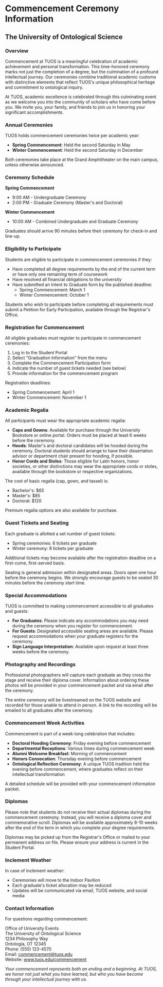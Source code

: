 # Commencement Ceremony Information

## The University of Ontological Science

### Overview

Commencement at TUOS is a meaningful celebration of academic achievement and personal transformation. This time-honored ceremony marks not just the completion of a degree, but the culmination of a profound intellectual journey. Our ceremonies combine traditional academic customs with distinctive elements that reflect TUOS's unique philosophical heritage and commitment to ontological inquiry.

At TUOS, academic excellence is celebrated through this culminating event as we welcome you into the community of scholars who have come before you. We invite you, your family, and friends to join us in honoring your significant accomplishments.

### Annual Ceremonies

TUOS holds commencement ceremonies twice per academic year:

* **Spring Commencement**: Held the second Saturday in May
* **Winter Commencement**: Held the second Saturday in December

Both ceremonies take place at the Grand Amphitheater on the main campus, unless otherwise announced.

### Ceremony Schedule

**Spring Commencement**
* 9:00 AM - Undergraduate Ceremony
* 2:00 PM - Graduate Ceremony (Master's and Doctoral)

**Winter Commencement**
* 10:00 AM - Combined Undergraduate and Graduate Ceremony

Graduates should arrive 90 minutes before their ceremony for check-in and line-up.

### Eligibility to Participate

Students are eligible to participate in commencement ceremonies if they:

* Have completed all degree requirements by the end of the current term or have only one remaining term of coursework
* Have resolved all financial obligations to the university
* Have submitted an Intent to Graduate form by the published deadline:
  * Spring Commencement: March 1
  * Winter Commencement: October 1

Students who wish to participate before completing all requirements must submit a Petition for Early Participation, available through the Registrar's Office.

### Registration for Commencement

All eligible graduates must register to participate in commencement ceremonies:

1. Log in to the Student Portal
2. Select "Graduation Information" from the menu
3. Complete the Commencement Participation form
4. Indicate the number of guest tickets needed (see below)
5. Provide information for the commencement program

Registration deadlines:
* Spring Commencement: April 1
* Winter Commencement: November 1

### Academic Regalia

All participants must wear the appropriate academic regalia:

* **Caps and Gowns**: Available for purchase through the University Bookstore or online portal. Orders must be placed at least 6 weeks before the ceremony.
* **Hoods**: Master's and doctoral candidates will be hooded during the ceremony. Doctoral students should arrange to have their dissertation advisor or department chair present for hooding, if possible.
* **Honor Cords and Stoles**: Those eligible for Latin honors, honor societies, or other distinctions may wear the appropriate cords or stoles, available through the bookstore or respective organizations.

The cost of basic regalia (cap, gown, and tassel) is:
* Bachelor's: $65
* Master's: $85
* Doctoral: $120

Premium regalia options are also available for purchase.

### Guest Tickets and Seating

Each graduate is allotted a set number of guest tickets:
* Spring ceremonies: 6 tickets per graduate
* Winter ceremony: 8 tickets per graduate

Additional tickets may become available after the registration deadline on a first-come, first-served basis.

Seating is general admission within designated areas. Doors open one hour before the ceremony begins. We strongly encourage guests to be seated 30 minutes before the ceremony start time.

### Special Accommodations

TUOS is committed to making commencement accessible to all graduates and guests:

* **For Graduates**: Please indicate any accommodations you may need during the ceremony when you register for commencement.
* **For Guests**: Designated accessible seating areas are available. Please request accommodations when your graduate registers for the ceremony.
* **Sign Language Interpretation**: Available upon request at least three weeks before the ceremony.

### Photography and Recordings

Professional photographers will capture each graduate as they cross the stage and receive their diploma cover. Information about ordering these photos will be provided in your commencement packet and via email after the ceremony.

The entire ceremony will be livestreamed on the TUOS website and recorded for those unable to attend in person. A link to the recording will be emailed to all graduates after the ceremony.

### Commencement Week Activities

Commencement is part of a week-long celebration that includes:

* **Doctoral Hooding Ceremony**: Friday evening before commencement
* **Departmental Receptions**: Various times during commencement week
* **Alumni Welcome Breakfast**: Morning of commencement
* **Honors Convocation**: Thursday evening before commencement
* **Ontological Reflection Ceremony**: A unique TUOS tradition held the evening before commencement, where graduates reflect on their intellectual transformation

A detailed schedule will be provided with your commencement information packet.

### Diplomas

Please note that students do not receive their actual diplomas during the commencement ceremony. Instead, you will receive a diploma cover and commemorative scroll. Diplomas will be available approximately 8-10 weeks after the end of the term in which you complete your degree requirements.

Diplomas may be picked up from the Registrar's Office or mailed to your permanent address on file. Please ensure your address is current in the Student Portal.

### Inclement Weather

In case of inclement weather:
* Ceremonies will move to the Indoor Pavilion
* Each graduate's ticket allocation may be reduced
* Updates will be communicated via email, TUOS website, and social media

### Contact Information

For questions regarding commencement:

Office of University Events  
The University of Ontological Science  
1234 Philosophy Way  
Ontologia, OT 12345  
Phone: (555) 123-4570  
Email: commencement@tuos.edu  
Website: www.tuos.edu/commencement


*Your commencement represents both an ending and a beginning. At TUOS, we honor not just what you have learned, but who you have become through your intellectual journey with us.*